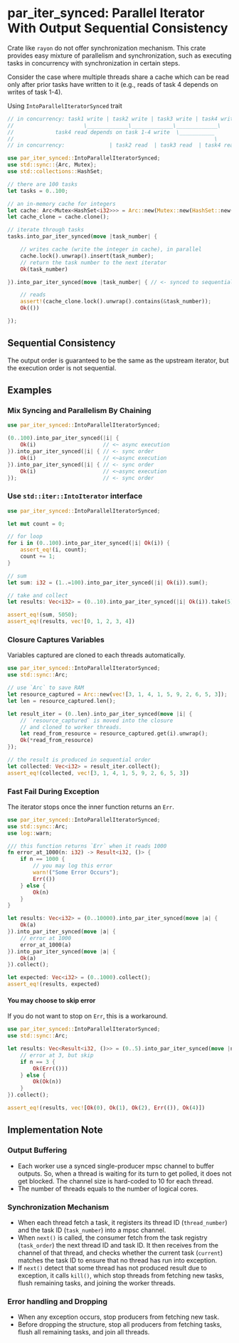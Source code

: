 # par_iter_synced: Parallel Iterator With Output Sequential Consistency

Crate like `rayon` do not offer synchronization mechanism.
This crate provides easy mixture of parallelism and synchronization,
such as executing tasks in concurrency with synchronization in certain steps.

Consider the case where multiple threads share a cache which can be read
only after prior tasks have written to it (e.g., reads of task 4 depends
on writes of task 1-4).

Using `IntoParallelIteratorSynced` trait
```rust
// in concurrency: task1 write | task2 write | task3 write | task4 write
//                      \_____________\_____________\_____________\
//             task4 read depends on task 1-4 write  \___________
//                                                               \
// in concurrency:              | task2 read  | task3 read  | task4 read

use par_iter_synced::IntoParallelIteratorSynced;
use std::sync::{Arc, Mutex};
use std::collections::HashSet;

// there are 100 tasks
let tasks = 0..100;

// an in-memory cache for integers
let cache: Arc<Mutex<HashSet<i32>>> = Arc::new(Mutex::new(HashSet::new()));
let cache_clone = cache.clone();

// iterate through tasks
tasks.into_par_iter_synced(move |task_number| {

    // writes cache (write the integer in cache), in parallel
    cache.lock().unwrap().insert(task_number);
    // return the task number to the next iterator
    Ok(task_number)

}).into_par_iter_synced(move |task_number| { // <- synced to sequential order

    // reads
    assert!(cache_clone.lock().unwrap().contains(&task_number));
    Ok(())

});
```

## Sequential Consistency
The output order is guaranteed to be the same as the upstream iterator,
but the execution order is not sequential.

## Examples

### Mix Syncing and Parallelism By Chaining
```rust
use par_iter_synced::IntoParallelIteratorSynced;

(0..100).into_par_iter_synced(|i| {
    Ok(i)                     // <~ async execution
}).into_par_iter_synced(|i| { // <- sync order
    Ok(i)                     // <~async execution
}).into_par_iter_synced(|i| { // <- sync order
    Ok(i)                     // <~async execution
});                           // <- sync order
```

### Use `std::iter::IntoIterator` interface
```rust
use par_iter_synced::IntoParallelIteratorSynced;

let mut count = 0;

// for loop
for i in (0..100).into_par_iter_synced(|i| Ok(i)) {
    assert_eq!(i, count);
    count += 1;
}

// sum
let sum: i32 = (1..=100).into_par_iter_synced(|i| Ok(i)).sum();

// take and collect
let results: Vec<i32> = (0..10).into_par_iter_synced(|i| Ok(i)).take(5).collect();

assert_eq!(sum, 5050);
assert_eq!(results, vec![0, 1, 2, 3, 4])
```

### Closure Captures Variables
Variables captured are cloned to each threads automatically.
```rust
use par_iter_synced::IntoParallelIteratorSynced;
use std::sync::Arc;

// use `Arc` to save RAM
let resource_captured = Arc::new(vec![3, 1, 4, 1, 5, 9, 2, 6, 5, 3]);
let len = resource_captured.len();

let result_iter = (0..len).into_par_iter_synced(move |i| {
    // `resource_captured` is moved into the closure
    // and cloned to worker threads.
    let read_from_resource = resource_captured.get(i).unwrap();
    Ok(*read_from_resource)
});

// the result is produced in sequential order
let collected: Vec<i32> = result_iter.collect();
assert_eq!(collected, vec![3, 1, 4, 1, 5, 9, 2, 6, 5, 3])
```

### Fast Fail During Exception
The iterator stops once the inner function returns an `Err`.
```rust
use par_iter_synced::IntoParallelIteratorSynced;
use std::sync::Arc;
use log::warn;

/// this function returns `Err` when it reads 1000
fn error_at_1000(n: i32) -> Result<i32, ()> {
    if n == 1000 {
        // you may log this error
        warn!("Some Error Occurs");
        Err(())
    } else {
        Ok(n)
    }
}

let results: Vec<i32> = (0..10000).into_par_iter_synced(move |a| {
    Ok(a)
}).into_par_iter_synced(move |a| {
    // error at 1000
    error_at_1000(a)
}).into_par_iter_synced(move |a| {
    Ok(a)
}).collect();

let expected: Vec<i32> = (0..1000).collect();
assert_eq!(results, expected)
```

#### You may choose to skip error
If you do not want to stop on `Err`, this is a workaround.
```rust
use par_iter_synced::IntoParallelIteratorSynced;
use std::sync::Arc;

let results: Vec<Result<i32, ()>> = (0..5).into_par_iter_synced(move |n| {
    // error at 3, but skip
    if n == 3 {
        Ok(Err(()))
    } else {
        Ok(Ok(n))
    }
}).collect();

assert_eq!(results, vec![Ok(0), Ok(1), Ok(2), Err(()), Ok(4)])
```

## Implementation Note

### Output Buffering
- Each worker use a synced single-producer mpsc channel to buffer outputs.
  So, when a thread is waiting for its turn to get polled, it does not
  get blocked. The channel size is hard-coded to 10 for each thread.
- The number of threads equals to the number of logical cores.

### Synchronization Mechanism
- When each thread fetch a task, it registers its thread ID (`thread_number`)
  and the task ID (`task_number`) into a mpsc channel.
- When `next()` is called, the consumer fetch from the task registry
  (`task_order`) the next thread ID and task ID.
  It then receives from the channel of that thread, and checks whether
  the current task (`current`) matches the task ID to ensure that no thread
  has run into exception.
- If `next()` detect that some thread has not produced result due to exception,
  it calls `kill()`, which stop threads from fetching new tasks,
  flush remaining tasks, and joining the worker threads.

### Error handling and Dropping
- When any exception occurs, stop producers from fetching new task.
- Before dropping the structure, stop all producers from fetching tasks,
  flush all remaining tasks, and join all threads.
